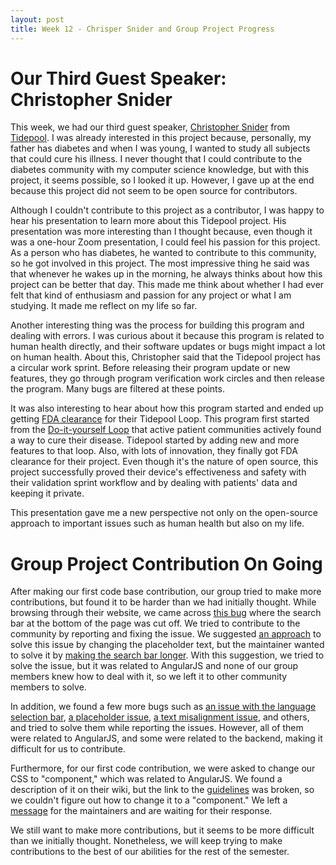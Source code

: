 ```yaml
---
layout: post
title: Week 12 - Chrisper Snider and Group Project Progress
---
```


# Our Third Guest Speaker: Christopher Snider

This week, we had our third guest speaker, [Christopher Snider](https://www.linkedin.com/in/christopherasnider/) from [Tidepool](https://www.tidepool.org/). I was already interested in this project because, personally, my father has diabetes and when I was young, I wanted to study all subjects that could cure his illness. I never thought that I could contribute to the diabetes community with my computer science knowledge, but with this project, it seems possible, so I looked it up. However, I gave up at the end because this project did not seem to be open source for contributors.

<!--more-->

Although I couldn't contribute to this project as a contributor, I was happy to hear his presentation to learn more about this Tidepool project. His presentation was more interesting than I thought because, even though it was a one-hour Zoom presentation, I could feel his passion for this project. As a person who has diabetes, he wanted to contribute to this community, so he got involved in this project. The most impressive thing he said was that whenever he wakes up in the morning, he always thinks about how this project can be better that day. This made me think about whether I had ever felt that kind of enthusiasm and passion for any project or what I am studying. It made me reflect on my life so far.

Another interesting thing was the process for building this program and dealing with errors. I was curious about it because this program is related to human health directly, and their software updates or bugs might impact a lot on human health. About this, Christopher said that the Tidepool project has a circular work sprint. Before releasing their program update or new features, they go through program verification work circles and then release the program. Many bugs are filtered at these points.

It was also interesting to hear about how this program started and ended up getting  [FDA clearance](https://www.tidepool.org/blog/tidepool-loop-has-received-fda-clearance) for their Tidepool Loop. This program first started from the  [Do-it-yourself Loop](https://medium.com/@loudnate/the-history-of-loop-and-loopkit-59b3caf13805)  that active patient communities actively found a way to cure their disease. Tidepool started by adding new and more features to that loop. Also, with lots of innovation, they finally got FDA clearance for their project. Even though it's the nature of open source, this project successfully proved their device's effectiveness and safety with their validation sprint workflow and by dealing with patients' data and keeping it private.

This presentation gave me a new perspective not only on the open-source approach to important issues such as human health but also on my life.

# Group Project Contribution On Going

After making our first code base contribution, our group tried to make more contributions, but found it to be harder than we had initially thought. While browsing through their website, we came across [this bug](https://github.com/oppia/oppia/issues/17917#issue-1651186654) where the search bar at the bottom of the page was cut off. We tried to contribute to the community by reporting and fixing the issue. We suggested [an approach](https://github.com/oppia/oppia/issues/17917#issuecomment-1493536368) to solve this issue by changing the placeholder text, but the maintainer wanted to solve it by [making the search bar longer](https://github.com/oppia/oppia/issues/17917#issuecomment-1494640289). With this suggestion, we tried to solve the issue, but it was related to AngularJS and none of our group members knew how to deal with it, so we left it to other community members to solve.

In addition, we found a few more bugs such as [an issue with the language selection bar](https://github.com/oppia/oppia/issues/17973#issue-1658175429), [a placeholder issue](https://github.com/oppia/lessons-team/issues/703#issue-1660340670), [a text misalignment issue](https://github.com/oppia/oppia/issues/17997#issue-1661091377), and others, and tried to solve them while reporting the issues. However, all of them were related to AngularJS, and some were related to the backend, making it difficult for us to contribute.

Furthermore, for our first code contribution, we were asked to change our CSS to "component," which was related to AngularJS. We found a description of it on their wiki, but the link to the [guidelines](https://github.com/oppia/oppia/wiki/Coding-style-guide#css) was broken, so we couldn't figure out how to change it to a "component." We left a [message](https://github.com/oppia/oppia/pull/17884#discussion_r1161897816) for the maintainers and are waiting for their response.

We still want to make more contributions, but it seems to be more difficult than we initially thought. Nonetheless, we will keep trying to make contributions to the best of our abilities for the rest of the semester.
